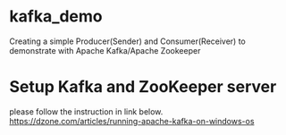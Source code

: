 # kafka_demo
Creating a simple Producer(Sender) and Consumer(Receiver) to demonstrate with Apache Kafka/Apache Zookeeper

# Setup Kafka and ZooKeeper server
please follow the instruction in link below.
https://dzone.com/articles/running-apache-kafka-on-windows-os
